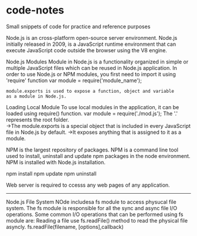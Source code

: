 # code-notes
Small snippets of code for practice and reference purposes


Node.js is an cross-platform open-source server environment. Node.js initially released in 2009, is a JavaScript runtime environment that can execute JavaScript code outside the browser using the V8 engine.

Node.js Modules
Module in Node.js is a functionality organized in simple or multiple JavaScript files which can be reused in Node.js application.
    In order to use Node.js or NPM modules, you first need to import it using 'require' function 
    var module = require('module_name');

    module.exports is used to expose a function, object and variable 
    as a module in Node.js.

Loading Local Module
To use local modules in the application, it can be loaded using require() function.
    var module = require('./mod.js');
    The '.' represents the root folder.     
->The module.exports is a special object that is included in every JavaScript file in Node.js by default.
->It exposes anything that is assigned to it as a module. 

NPM is the largest repository of packages. NPM is a command line tool used to install, uninstall and update npm packages in the node environment. NPM is installed with Node.js installation.


npm install <package-name>
npm update <package-name>
npm uninstall <package-name>

Web server is required to ccesss any web pages of any application.


-----------------------------------------------------------------------------------------------
Node.js File System
    NOde includesa fs module to access physucal file system. The fs module is responsible for all the sync and async file I/O operations.
    Some common I/O operations that can be performed using fs module are:
    Reading a file
    use fs.readFile() method  to read the physical file asyncly.
    fs.readFile(filename, [options],callback) 
